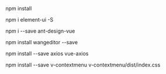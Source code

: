 npm install 

npm i element-ui -S 

npm i --save ant-design-vue 

npm install wangeditor --save 

npm install --save axios vue-axios 

npm install --save v-contextmenu v-contextmenu/dist/index.css 
